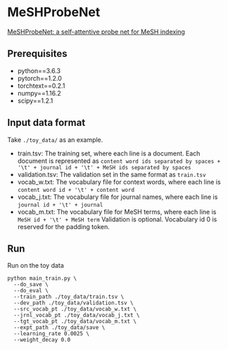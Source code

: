# MeSHProbeNet
[MeSHProbeNet: a self-attentive probe net for MeSH indexing](https://academic.oup.com/bioinformatics/article/35/19/3794/5372674)

## Prerequisites

* python==3.6.3
* pytorch==1.2.0
* torchtext==0.2.1
* numpy==1.16.2
* scipy==1.2.1

## Input data format

Take `./toy_data/` as an example.
* train.tsv: The training set, where each line is a document. Each document is represented as `content word ids separated by spaces + '\t' + journal id + '\t' + MeSH ids separated by spaces`
* validation.tsv: The validation set in the same format as `train.tsv`
* vocab_w.txt: The vocabulary file for context words, where each line is `content word id + '\t' + content word`
* vocab_j.txt: The vocabulary file for journal names, where each line is `journal id + '\t' + journal`
* vocab_m.txt: The vocabulary file for MeSH terms, where each line is `MeSH id + '\t' + MeSH term`
Validation is optional. Vocabulary id 0 is reserved for the padding token.

## Run

Run on the toy data
```
python main_train.py \
  --do_save \
  --do_eval \
  --train_path ./toy_data/train.tsv \
  --dev_path ./toy_data/validation.tsv \
  --src_vocab_pt ./toy_data/vocab_w.txt \
  --jrnl_vocab_pt ./toy_data/vocab_j.txt \
  --tgt_vocab_pt ./toy_data/vocab_m.txt \
  --expt_path ./toy_data/save \
  --learning_rate 0.0025 \
  --weight_decay 0.0
```
